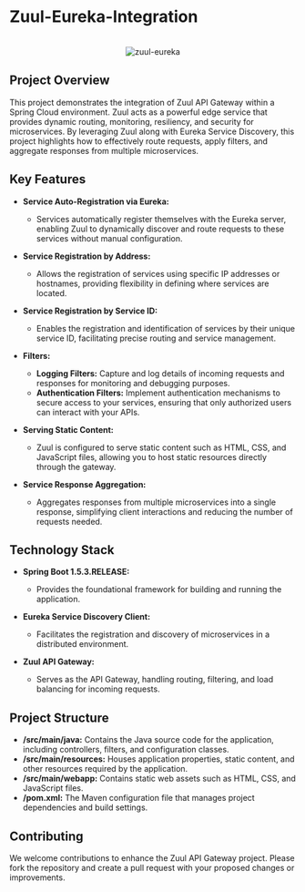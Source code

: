 # Zuul-Eureka-Integration
<br>
<div align="center">
<img src="https://miro.medium.com/max/875/0*VUADDw_M1oTN3eNB.jpg" alt="zuul-eureka"></img>
</div>

## Project Overview
This project demonstrates the integration of Zuul API Gateway within a Spring Cloud environment. Zuul acts as a powerful edge service that provides dynamic routing, monitoring, resiliency, and security for microservices. By leveraging Zuul along with Eureka Service Discovery, this project highlights how to effectively route requests, apply filters, and aggregate responses from multiple microservices.

## Key Features
- **Service Auto-Registration via Eureka:**
  - Services automatically register themselves with the Eureka server, enabling Zuul to dynamically discover and route requests to these services without manual configuration.

- **Service Registration by Address:**
  - Allows the registration of services using specific IP addresses or hostnames, providing flexibility in defining where services are located.

- **Service Registration by Service ID:**
  - Enables the registration and identification of services by their unique service ID, facilitating precise routing and service management.

- **Filters:**
  - **Logging Filters:** Capture and log details of incoming requests and responses for monitoring and debugging purposes.
  - **Authentication Filters:** Implement authentication mechanisms to secure access to your services, ensuring that only authorized users can interact with your APIs.

- **Serving Static Content:**
  - Zuul is configured to serve static content such as HTML, CSS, and JavaScript files, allowing you to host static resources directly through the gateway.

- **Service Response Aggregation:**
  - Aggregates responses from multiple microservices into a single response, simplifying client interactions and reducing the number of requests needed.

## Technology Stack
- **Spring Boot 1.5.3.RELEASE:** 
  - Provides the foundational framework for building and running the application.
  
- **Eureka Service Discovery Client:**
  - Facilitates the registration and discovery of microservices in a distributed environment.

- **Zuul API Gateway:**
  - Serves as the API Gateway, handling routing, filtering, and load balancing for incoming requests.

## Project Structure
- **/src/main/java:** Contains the Java source code for the application, including controllers, filters, and configuration classes.
- **/src/main/resources:** Houses application properties, static content, and other resources required by the application.
- **/src/main/webapp:** Contains static web assets such as HTML, CSS, and JavaScript files.
- **/pom.xml:** The Maven configuration file that manages project dependencies and build settings.

## Contributing
We welcome contributions to enhance the Zuul API Gateway project. Please fork the repository and create a pull request with your proposed changes or improvements.
